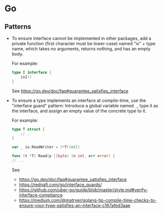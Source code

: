 # Go

## Patterns

- To ensure interface cannot be implemented in other packages,
  add a private function (first character must be lower-case) named "is" + type name,
  which takes no arguments, returns nothing, and has an empty body.

  For example:

  ```go
  type I interface {
      isI()
  }
  ```

  See https://go.dev/doc/faq#guarantee_satisfies_interface

- To ensure a type implements an interface at compile-time,
  use the "interface guard" pattern:
  Introduce a global variable named `_`, type it as the interface,
  and assign an empty value of the concrete type to it.

  For example:

  ```go
  type T struct {
      //...
  }

  var _ io.ReadWriter = (*T)(nil)

  func (t *T) Read(p []byte) (n int, err error) {
  // ...
  ```

  See
  - https://go.dev/doc/faq#guarantee_satisfies_interface
  - https://rednafi.com/go/interface_guards/
  - https://github.com/uber-go/guide/blob/master/style.md#verify-interface-compliance
  - https://medium.com/@matryer/golang-tip-compile-time-checks-to-ensure-your-type-satisfies-an-interface-c167afed3aae

